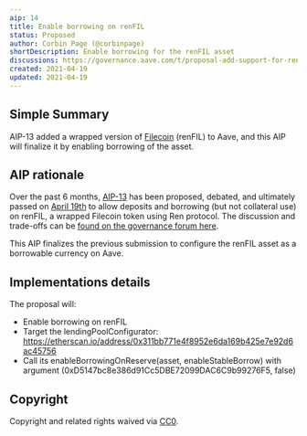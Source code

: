 ```yaml
---
aip: 14
title: Enable borrowing on renFIL
status: Proposed
author: Corbin Page (@corbinpage)
shortDescription: Enable borrowing for the renFIL asset
discussions: https://governance.aave.com/t/proposal-add-support-for-renfil-filecoin/1059
created: 2021-04-19
updated: 2021-04-19
---
```


## Simple Summary


AIP-13 added a wrapped version of [Filecoin](https://filecoin.io/) (renFIL) to Aave, and this AIP will finalize it by enabling borrowing of the asset.

## AIP rationale

Over the past 6 months, [AIP-13](https://github.com/aave/aip/blob/Pending-AIPs/content/aips/AIP-13.md
) has been proposed, debated, and ultimately passed on [April 19th](https://app.aave.com/governance/8-QmY4AYSTrxVvqTprSjwuaTiECzrWEs2JJFwTx6UNpYMepW) to allow deposits and borrowing (but not collateral use) on renFIL, a wrapped Filecoin token using Ren protocol. The discussion and trade-offs can be [found on the governance forum here](https://governance.aave.com/t/proposal-add-support-for-renfil-filecoin/1059).

This AIP finalizes the previous submission to configure the renFIL asset as a borrowable currency on Aave.

## Implementations details

The proposal will:
- Enable borrowing on renFIL
- Target the lendingPoolConfigurator: https://etherscan.io/address/0x311bb771e4f8952e6da169b425e7e92d6ac45756
- Call its enableBorrowingOnReserve(asset, enableStableBorrow) with argument (0xD5147bc8e386d91Cc5DBE72099DAC6C9b99276F5, false)

## Copyright

Copyright and related rights waived via [CC0](https://creativecommons.org/publicdomain/zero/1.0/).
